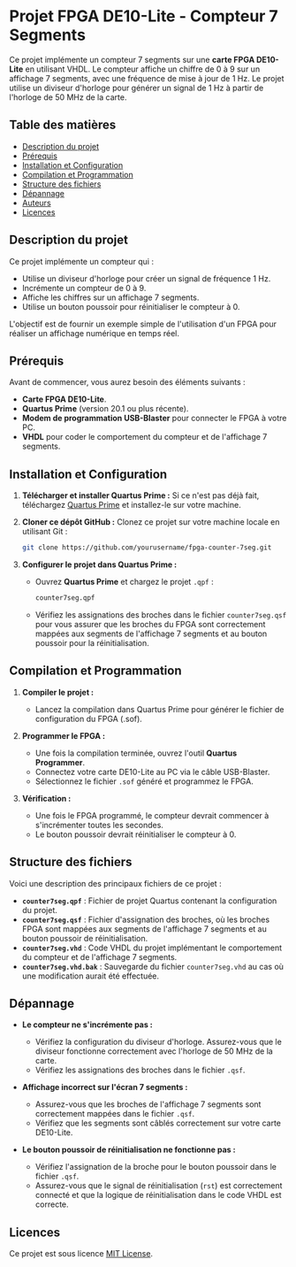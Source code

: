
# Projet FPGA DE10-Lite - Compteur 7 Segments

Ce projet implémente un compteur 7 segments sur une **carte FPGA DE10-Lite** en utilisant VHDL. Le compteur affiche un chiffre de 0 à 9 sur un affichage 7 segments, avec une fréquence de mise à jour de 1 Hz. Le projet utilise un diviseur d'horloge pour générer un signal de 1 Hz à partir de l'horloge de 50 MHz de la carte.

## Table des matières

- [Description du projet](#description-du-projet)
- [Prérequis](#prérequis)
- [Installation et Configuration](#installation-et-configuration)
- [Compilation et Programmation](#compilation-et-programmation)
- [Structure des fichiers](#structure-des-fichiers)
- [Dépannage](#dépannage)
- [Auteurs](#auteurs)
- [Licences](#licences)

## Description du projet

Ce projet implémente un compteur qui :
- Utilise un diviseur d'horloge pour créer un signal de fréquence 1 Hz.
- Incrémente un compteur de 0 à 9.
- Affiche les chiffres sur un affichage 7 segments.
- Utilise un bouton poussoir pour réinitialiser le compteur à 0.

L'objectif est de fournir un exemple simple de l'utilisation d'un FPGA pour réaliser un affichage numérique en temps réel.

## Prérequis

Avant de commencer, vous aurez besoin des éléments suivants :

- **Carte FPGA DE10-Lite**.
- **Quartus Prime** (version 20.1 ou plus récente).
- **Modem de programmation USB-Blaster** pour connecter le FPGA à votre PC.
- **VHDL** pour coder le comportement du compteur et de l'affichage 7 segments.

## Installation et Configuration

1. **Télécharger et installer Quartus Prime :**
   Si ce n'est pas déjà fait, téléchargez [Quartus Prime](https://www.intel.com/content/www/us/en/programmable/downloads/download-center.html) et installez-le sur votre machine.

2. **Cloner ce dépôt GitHub :**
   Clonez ce projet sur votre machine locale en utilisant Git :
   ```bash
   git clone https://github.com/yourusername/fpga-counter-7seg.git
   ```

3. **Configurer le projet dans Quartus Prime :**
   - Ouvrez **Quartus Prime** et chargez le projet `.qpf` :
     ```bash
     counter7seg.qpf
     ```
   - Vérifiez les assignations des broches dans le fichier `counter7seg.qsf` pour vous assurer que les broches du FPGA sont correctement mappées aux segments de l'affichage 7 segments et au bouton poussoir pour la réinitialisation.

## Compilation et Programmation

1. **Compiler le projet :**
   - Lancez la compilation dans Quartus Prime pour générer le fichier de configuration du FPGA (.sof).

2. **Programmer le FPGA :**
   - Une fois la compilation terminée, ouvrez l'outil **Quartus Programmer**.
   - Connectez votre carte DE10-Lite au PC via le câble USB-Blaster.
   - Sélectionnez le fichier `.sof` généré et programmez le FPGA.

3. **Vérification :**
   - Une fois le FPGA programmé, le compteur devrait commencer à s'incrémenter toutes les secondes.
   - Le bouton poussoir devrait réinitialiser le compteur à 0.

## Structure des fichiers

Voici une description des principaux fichiers de ce projet :

- **`counter7seg.qpf`** : Fichier de projet Quartus contenant la configuration du projet.
- **`counter7seg.qsf`** : Fichier d'assignation des broches, où les broches FPGA sont mappées aux segments de l'affichage 7 segments et au bouton poussoir de réinitialisation.
- **`counter7seg.vhd`** : Code VHDL du projet implémentant le comportement du compteur et de l'affichage 7 segments.
- **`counter7seg.vhd.bak`** : Sauvegarde du fichier `counter7seg.vhd` au cas où une modification aurait été effectuée.

## Dépannage

- **Le compteur ne s'incrémente pas :**
  - Vérifiez la configuration du diviseur d'horloge. Assurez-vous que le diviseur fonctionne correctement avec l'horloge de 50 MHz de la carte.
  - Vérifiez les assignations des broches dans le fichier `.qsf`.
  
- **Affichage incorrect sur l'écran 7 segments :**
  - Assurez-vous que les broches de l'affichage 7 segments sont correctement mappées dans le fichier `.qsf`.
  - Vérifiez que les segments sont câblés correctement sur votre carte DE10-Lite.

- **Le bouton poussoir de réinitialisation ne fonctionne pas :**
  - Vérifiez l'assignation de la broche pour le bouton poussoir dans le fichier `.qsf`.
  - Assurez-vous que le signal de réinitialisation (`rst`) est correctement connecté et que la logique de réinitialisation dans le code VHDL est correcte.

## Licences

Ce projet est sous licence [MIT License](LICENSE).
